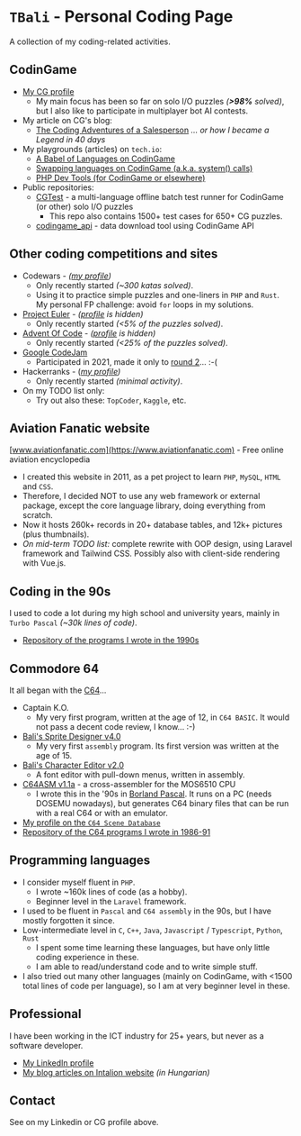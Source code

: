 # `TBali` - Personal Coding Page

A collection of my coding-related activities.

## CodinGame

* [My CG profile](https://www.codingame.com/profile/08e6e13d9f7cad047d86ec4d10c777500155033)
    * My main focus has been so far on solo I/O puzzles _(__>98%__ solved)_, but I also like to participate in multiplayer bot AI contests.
* My article on CG's blog:
    * [The Coding Adventures of a Salesperson](https://www.codingame.com/blog/salesperson-coding/) _… or how I became a Legend in 40 days_
* My playgrounds (articles) on `tech.io`:
    * [A Babel of Languages on CodinGame](https://www.codingame.com/playgrounds/56997/a-babel-of-languages-on-codingame/intro)
    * [Swapping languages on CodinGame (a.k.a. system() calls)](https://www.codingame.com/playgrounds/59982/swapping-languages-on-codingame-a-k-a--system-calls/intro)
    * [PHP Dev Tools (for CodinGame or elsewhere)](https://www.codingame.com/playgrounds/77580/php-dev-tools-for-codingame-or-elsewhere/intro)
* Public repositories:
    * [CGTest](https://github.com/tbali0524/cgtest) - a multi-language offline batch test runner for CodinGame (or other) solo I/O puzzles
        * This repo also contains 1500+ test cases for 650+ CG puzzles.
    * [codingame_api](https://github.com/tbali0524/codingame_api) - data download tool using CodinGame API

## Other coding competitions and sites

* Codewars - _([my profile](https://www.codewars.com/users/tbali0524))_
    * Only recently started _(~300 katas solved)_.
    * Using it to practice simple puzzles and one-liners in `PHP` and `Rust`. My personal FP challenge: avoid `for` loops in my solutions.
* [Project Euler](https://projecteuler.net/) - _([profile](https://projecteuler.net/progress=TBali) is hidden)_
    * Only recently started _(<5% of the puzzles solved)_.
* [Advent Of Code](https://adventofcode.com/) - _([profile](https://adventofcode.com/2022/events) is hidden)_
    * Only recently started _(<25% of the puzzles solved)_.
* [Google CodeJam](https://codingcompetitions.withgoogle.com/codejam)
    * Participated in 2021, made it only to [round 2](pic/codejam21cert.png)... :-(
* Hackerranks - (_[my profile](https://www.hackerrank.com/TBali))_
    * Only recently started _(minimal activity)_.
* On my TODO list only:
    * Try out also these: `TopCoder`, `Kaggle`, etc.

## Aviation Fanatic website

[www.aviationfanatic.com](https://www.aviationfanatic.com) - Free online aviation encyclopedia

* I created this website in 2011, as a pet project to learn `PHP`, `MySQL`, `HTML` and `CSS`.
* Therefore, I decided NOT to use any web framework or external package, except the core language library, doing everything from scratch.
* Now it hosts 260k+ records in 20+ database tables, and 12k+ pictures (plus thumbnails).
* _On mid-term TODO list:_ complete rewrite with OOP design, using Laravel framework and Tailwind CSS. Possibly also with client-side rendering with Vue.js.

## Coding in the 90s

I used to code a lot during my high school and university years, mainly in `Turbo Pascal` _(~30k lines of code)_.

* [Repository of the programs I wrote in the 1990s](https://github.com/tbali0524/pc-coding-1990s)

## Commodore 64

It all began with the [C64](https://en.wikipedia.org/wiki/Commodore_64)...

* Captain K.O.
    * My very first program, written at the age of 12, in `C64 BASIC`. It would not pass a decent code review, I know... :-)
* [Bali's Sprite Designer v4.0](https://csdb.dk/release/?id=190116)
    * My very first `assembly` program. Its first version was written at the age of 15.
* [Bali's Character Editor v2.0](https://csdb.dk/release/?id=190117)
    * A font editor with pull-down menus, written in assembly.
* [C64ASM v1.1a](https://csdb.dk/release/?id=190119) - a cross-assembler for the MOS6510 CPU
    * I wrote this in the '90s in [Borland Pascal](https://en.wikipedia.org/wiki/Turbo_Pascal). It runs on a PC (needs DOSEMU nowadays), but generates C64 binary files that can be run with a real C64 or with an emulator.
* [My profile on the `C64 Scene Database`](https://csdb.dk/scener/?id=34229)
* [Repository of the C64 programs I wrote in 1986-91](https://github.com/tbali0524/c64-coding-1986-1991)

## Programming languages

* I consider myself fluent in `PHP`.
    * I wrote ~160k lines of code (as a hobby).
    * Beginner level in the `Laravel` framework.
* I used to be fluent in `Pascal` and `C64 assembly` in the 90s, but I have mostly forgotten it since.
* Low-intermediate level in `C`, `C++`, `Java`, `Javascript` / `Typescript`, `Python`, `Rust`
    * I spent some time learning these languages, but have only little coding experience in these.
    * I am able to read/understand code and to write simple stuff.
* I also tried out many other languages (mainly on CodinGame, with <1500 total lines of code per language), so I am at very beginner level in these.

## Professional

I have been working in the ICT industry for 25+ years, but never as a software developer.

* [My LinkedIn profile](https://www.linkedin.com/in/tothbalint/)
* [My blog articles on Intalion website](https://www.intalion.hu/author/toth_balint/) _(in Hungarian)_

## Contact

See on my Linkedin or CG profile above.
